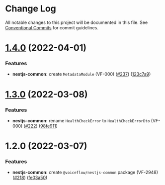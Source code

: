 # Change Log

All notable changes to this project will be documented in this file.
See [Conventional Commits](https://conventionalcommits.org) for commit guidelines.

# [1.4.0](https://github.com/voiceflow/libs/compare/@voiceflow/nestjs-common@1.3.0...@voiceflow/nestjs-common@1.4.0) (2022-04-01)


### Features

* **nestjs-common:** create `MetadataModule` (VF-000) ([#237](https://github.com/voiceflow/libs/issues/237)) ([123c7a9](https://github.com/voiceflow/libs/commit/123c7a9c573e4e6d4229cf596ea74b5a1c010586))





# [1.3.0](https://github.com/voiceflow/libs/compare/@voiceflow/nestjs-common@1.2.0...@voiceflow/nestjs-common@1.3.0) (2022-03-08)


### Features

* **nestjs-common:** rename `HealthCheckError` to `HealthCheckErrorDto` (VF-000) ([#222](https://github.com/voiceflow/libs/issues/222)) ([98fe911](https://github.com/voiceflow/libs/commit/98fe911be933143589953e57d69dbd78b40dc438))





# 1.2.0 (2022-03-07)


### Features

* **nestjs-common:** create `@voiceflow/nestjs-common` package (VF-2948) ([#218](https://github.com/voiceflow/libs/issues/218)) ([fe03a50](https://github.com/voiceflow/libs/commit/fe03a50411714d0fba03a2f1fb9e1ec86912fdd0))

